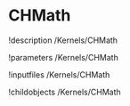<!-- MOOSE Documentation Stub: Remove this when content is added. -->

# CHMath
!description /Kernels/CHMath

!parameters /Kernels/CHMath

!inputfiles /Kernels/CHMath

!childobjects /Kernels/CHMath

